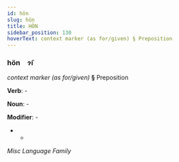 ```yaml
---
id: hön
slug: hön
title: HÖN
sidebar_position: 130
hoverText: context marker (as for/given) § Preposition
---
```


### hön&emsp;<span kind="abugida">ɂ̃ı</span>

*context marker (as for/given)* **§** Preposition

**Verb**: -

**Noun**: -

**Modifier**: -

- -

*Misc Language Family*